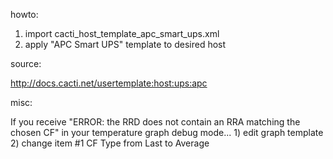 howto:

1) import cacti_host_template_apc_smart_ups.xml
2) apply "APC Smart UPS" template to desired host


source:

http://docs.cacti.net/usertemplate:host:ups:apc


misc:

If you receive "ERROR: the RRD does not contain an RRA matching the chosen CF" in your temperature graph debug mode...
	1) edit graph template
	2) change item #1 CF Type from Last to Average
